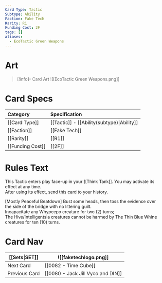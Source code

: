 ```yaml
---
Card Type: Tactic
Subtype: Ability
Faction: Fake Tech
Rarity: R1
Funding Cost: 2F
tags: []
aliases:
  - EcoTactic Green Weapons
---
```

# Art

> [!info]- Card Art
> ![[EcoTactic Green Weapons.png]]

# Card Specs

| Category | Specification| 
| :--- | :--- |
| [[Card Type]] | [[Tactic]] - [[Ability(subtype)\|Ability]] | 
| [[Faction]] | [[Fake Tech]] |  
| [[Rarity]] | [[R1]] |  
| [[Funding Cost]] | [[2F]] |  

# Rules Text  

This Tactic enters play face-up in your [[Think Tank]]. You may activate its effect at any time.  
After using its effect, send this card to your history.  

[Mostly Peaceful Beatdown] Bust some heads, then toss the evidence over the side of the bridge with no littering guilt.  
Incapacitate any Whypeepo creature for two (2) turns;  
The Hive/Intelligentsia creatures cannot be harmed by The Thin Blue Whine creatures for ten (10) turns.  

# Card Nav

| [[Sets\|SET]]           | ![[faketechlogo.png]]          |
| ------------- | ------------------------------ |
| Next Card     | [[0082 - Time Cube]] |
| Previous Card | [[0080 - Jack Jill Vyco and DIN]]         |


